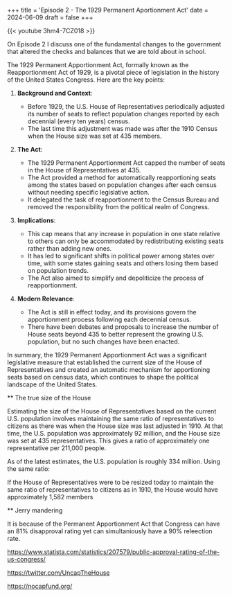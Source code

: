 +++
title = 'Episode 2 - The 1929 Permanent Aportionment Act'
date = 2024-06-09
draft = false
+++

{{< youtube 3hm4-7CZ018 >}}


On Episode 2 I discuss one of the fundamental changes to the government that altered the checks and balances that we are told about in school.

The 1929 Permanent Apportionment Act, formally known as the Reapportionment Act of 1929, is a pivotal piece of legislation in the history of the United States Congress. Here are the key points:

1. **Background and Context**:
   - Before 1929, the U.S. House of Representatives periodically adjusted its number of seats to reflect population changes reported by each decennial (every ten years) census.
   - The last time this adjustment was made was after the 1910 Census when the House size was set at 435 members.

2. **The Act**:
   - The 1929 Permanent Apportionment Act capped the number of seats in the House of Representatives at 435.
   - The Act provided a method for automatically reapportioning seats among the states based on population changes after each census without needing specific legislative action.
   - It delegated the task of reapportionment to the Census Bureau and removed the responsibility from the political realm of Congress.

3. **Implications**:
   - This cap means that any increase in population in one state relative to others can only be accommodated by redistributing existing seats rather than adding new ones.
   - It has led to significant shifts in political power among states over time, with some states gaining seats and others losing them based on population trends.
   - The Act also aimed to simplify and depoliticize the process of reapportionment.

4. **Modern Relevance**:
   - The Act is still in effect today, and its provisions govern the apportionment process following each decennial census.
   - There have been debates and proposals to increase the number of House seats beyond 435 to better represent the growing U.S. population, but no such changes have been enacted.

In summary, the 1929 Permanent Apportionment Act was a significant legislative measure that established the current size of the House of Representatives and created an automatic mechanism for apportioning seats based on census data, which continues to shape the political landscape of the United States.

** The true size of the House

Estimating the size of the House of Representatives based on the current U.S. population involves maintaining the same ratio of representatives to citizens as there was when the House size was last adjusted in 1910. At that time, the U.S. population was approximately 92 million, and the House size was set at 435 representatives. This gives a ratio of approximately one representative per 211,000 people.

As of the latest estimates, the U.S. population is roughly 334 million. Using the same ratio:

If the House of Representatives were to be resized today to maintain the same ratio of representatives to citizens as in 1910, the House would have approximately 1,582 members


** Jerry mandering

It is because of the Permanent Apportionment Act that Congress can have an 81% disapproval rating yet can simultaniously have a 90% releection rate.

https://www.statista.com/statistics/207579/public-approval-rating-of-the-us-congress/


https://twitter.com/UncapTheHouse

https://nocapfund.org/
